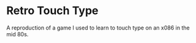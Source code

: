 # Retro Touch Type

A reproduction of a game I used to learn to touch type on an x086 in the mid 80s.
